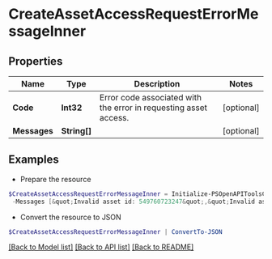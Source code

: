# CreateAssetAccessRequestErrorMessageInner
## Properties

Name | Type | Description | Notes
------------ | ------------- | ------------- | -------------
**Code** | **Int32** | Error code associated with the error in requesting asset access. | [optional] 
**Messages** | **String[]** |  | [optional] 

## Examples

- Prepare the resource
```powershell
$CreateAssetAccessRequestErrorMessageInner = Initialize-PSOpenAPIToolsCreateAssetAccessRequestErrorMessageInner  -Code 2932 `
 -Messages [&quot;Invalid asset id: 549760723247&quot;,&quot;Invalid asset id: 546760723248&quot;]
```

- Convert the resource to JSON
```powershell
$CreateAssetAccessRequestErrorMessageInner | ConvertTo-JSON
```

[[Back to Model list]](../README.md#documentation-for-models) [[Back to API list]](../README.md#documentation-for-api-endpoints) [[Back to README]](../README.md)


